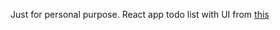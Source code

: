 Just for personal purpose. React app todo list with UI from [this](https://codepen.io/knyttneve/full/mddGVjB)
